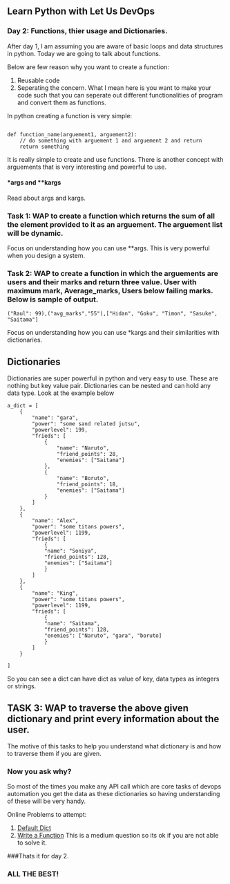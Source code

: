 ## Learn Python with Let Us DevOps

### Day 2: Functions, thier usage and Dictionaries.

After day 1, I am assuming you are aware of basic loops and data structures in python. Today we are going to talk about functions.

Below are few reason why you want to create a function: 
1. Reusable code
2. Seperating the concern. What I mean here is you want to make your code such that you can seperate out different functionalities of program and convert them as functions. 


In python creating a function is very simple: 

```buildoutcfg

def function_name(arguement1, arguement2):
    // do something with arguement 1 and arguement 2 and return
    return something
```

It is really simple to create and use functions. 
There is another concept with arguements that is very interesting and powerful to use. 
#### *args and **kargs

Read about args and kargs. 

### Task 1: WAP to create a function which returns the sum of all the element provided to it as an arguement. The arguement list will be dynamic.
Focus on understanding how you can use **args. This is very powerful when you design a system. 

### Task 2: WAP to create a function in which the arguements are users and their marks and return three value. User with maximum mark, Average_marks, Users below failing marks. Below is sample of output.
```buildoutcfg
("Raul": 99),("avg_marks","55"),["Hidan", "Goku", "Timon", "Sasuke", "Saitama"]
```
Focus on understanding how you can use *kargs and their similarities with dictionaries. 

## Dictionaries

Dictionaries are super powerful in python and very easy to use. These are nothing but key value pair. Dictionaries can be nested and can hold any data type. Look at the example below

```buildoutcfg
a_dict = [
    {
        "name": "gara",
        "power": "some sand related jutsu",
        "powerlevel": 199,
        "frieds": [
            {
                "name": "Naruto",
                "friend_points": 28,
                "enemies": ["Saitama"] 
            },
            {
                "name": "Boruto",
                "friend_points": 18,
                "enemies": ["Saitama"]
            }
        ]
    },
    {
        "name": "Alex",
        "power": "some titans powers",
        "powerlevel": 1199,
        "frieds": [
            {
            "name": "Soniya",
            "friend_points": 128,
            "enemies": ["Saitama"] 
            }
        ]
    },
    {
        "name": "King",
        "power": "some titans powers",
        "powerlevel": 1199,
        "frieds": [
            {
            "name": "Saitama",
            "friend_points": 128,
            "enemies": ["Naruto", "gara", "boruto] 
            }
        ]
    }
    
]
```

So you can see a dict can have dict as value of key, data types as integers or strings. 

## TASK 3: WAP to traverse the above given dictionary and print every information about the user. 
The motive of this tasks to help you understand what dictionary is and how to traverse them if you are given. 
### **Now you ask why?** 

So most of the times you make any API call which are core tasks of devops automation you get the data as these dictionaries so having understanding of these will be very handy. 

Online Problems to attempt:
1. [Default Dict](https://www.hackerrank.com/challenges/defaultdict-tutorial/problem)
2. [Write a Function](https://www.hackerrank.com/challenges/write-a-function/problem) This is a medium question so its ok if you are not able to solve it. 

###Thats it for day 2.
### ALL THE BEST!